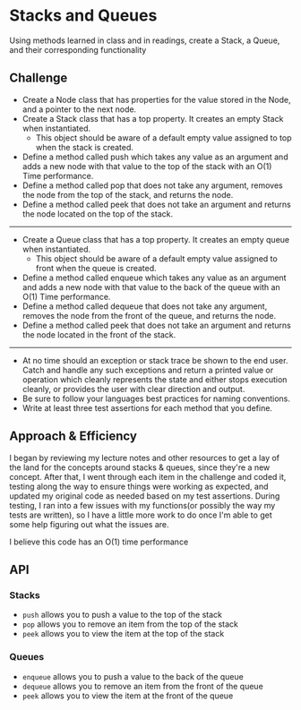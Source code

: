 # Stacks and Queues
Using methods learned in class and in readings, create a Stack, a Queue, and their corresponding functionality


## Challenge
- Create a Node class that has properties for the value stored in the Node, and a pointer to the next node.
- Create a Stack class that has a top property. It creates an empty Stack when instantiated.
  - This object should be aware of a default empty value assigned to top when the stack is created.
- Define a method called push which takes any value as an argument and adds a new node with that value to the top of the stack with an O(1) Time performance.
- Define a method called pop that does not take any argument, removes the node from the top of the stack, and returns the node.
- Define a method called peek that does not take an argument and returns the node located on the top of the stack.
---
- Create a Queue class that has a top property. It creates an empty queue when instantiated.
  - This object should be aware of a default empty value assigned to front when the queue is created.
- Define a method called enqueue which takes any value as an argument and adds a new node with that value to the back of the queue with an O(1) Time performance.
- Define a method called dequeue that does not take any argument, removes the node from the front of the queue, and returns the node.
- Define a method called peek that does not take an argument and returns the node located in the front of the stack.
---
- At no time should an exception or stack trace be shown to the end user. Catch and handle any such exceptions and return a printed value or operation which cleanly represents the state and either stops execution cleanly, or provides the user with clear direction and output.
- Be sure to follow your languages best practices for naming conventions.
- Write at least three test assertions for each method that you define.

## Approach & Efficiency
I began by reviewing my lecture notes and other resources to get a lay of the land for the concepts around stacks & queues, since they're a new concept. After that, I went through each item in the challenge and coded it, testing along the way to ensure things were working as expected, and updated my original code as needed based on my test assertions. During testing, I ran into a few issues with my functions(or possibly the way my tests are written), so I have a little more work to do once I'm able to get some help figuring out what the issues are.

I believe this code has an O(1) time performance

## API

### Stacks
- `push` allows you to push a value to the top of the stack
- `pop` allows you to remove an item from the top of the stack
- `peek` allows you to view the item at the top of the stack

### Queues
- `enqueue` allows you to push a value to the back of the queue
- `dequeue` allows you to remove an item from the front of the queue
- `peek` allows you to view the item at the front of the queue